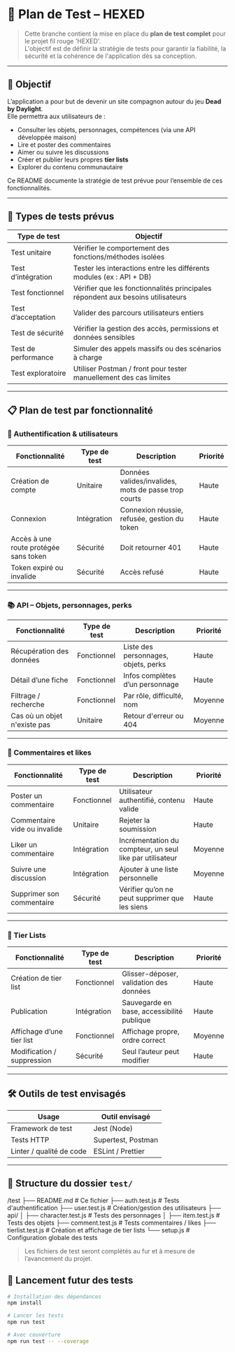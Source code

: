 # 🧪 Plan de Test – HEXED

> Cette branche contient la mise en place du **plan de test complet** pour le projet fil rouge 'HEXED'.  
> L'objectif est de définir la stratégie de tests pour garantir la fiabilité, la sécurité et la cohérence de l'application dès sa conception.

---

## 🎯 Objectif

L’application a pour but de devenir un site compagnon autour du jeu **Dead by Daylight**.  
Elle permettra aux utilisateurs de :

- Consulter les objets, personnages, compétences (via une API développée maison)
- Lire et poster des commentaires
- Aimer ou suivre les discussions
- Créer et publier leurs propres **tier lists**
- Explorer du contenu communautaire

Ce README documente la stratégie de test prévue pour l’ensemble de ces fonctionnalités.

---

## 🧱 Types de tests prévus

| Type de test        | Objectif                                                       |
|---------------------|----------------------------------------------------------------|
| Test unitaire       | Vérifier le comportement des fonctions/méthodes isolées       |
| Test d’intégration  | Tester les interactions entre les différents modules (ex : API + DB) |
| Test fonctionnel    | Vérifier que les fonctionnalités principales répondent aux besoins utilisateurs |
| Test d’acceptation  | Valider des parcours utilisateurs entiers                      |
| Test de sécurité    | Vérifier la gestion des accès, permissions et données sensibles |
| Test de performance | Simuler des appels massifs ou des scénarios à charge           |
| Test exploratoire   | Utiliser Postman / front pour tester manuellement des cas limites |

---

## 📋 Plan de test par fonctionnalité

### 🔐 Authentification & utilisateurs

| Fonctionnalité                         | Type de test       | Description                                                 | Priorité |
|---------------------------------------|--------------------|-------------------------------------------------------------|----------|
| Création de compte                    | Unitaire           | Données valides/invalides, mots de passe trop courts        | Haute    |
| Connexion                             | Intégration        | Connexion réussie, refusée, gestion du token                | Haute    |
| Accès à une route protégée sans token| Sécurité           | Doit retourner 401                                          | Haute    |
| Token expiré ou invalide              | Sécurité           | Accès refusé                                                | Haute    |

---

### 📚 API – Objets, personnages, perks

| Fonctionnalité              | Type de test     | Description                                              | Priorité |
|----------------------------|------------------|----------------------------------------------------------|----------|
| Récupération des données   | Fonctionnel      | Liste des personnages, objets, perks                     | Haute    |
| Détail d’une fiche         | Fonctionnel      | Infos complètes d’un personnage                          | Haute    |
| Filtrage / recherche       | Fonctionnel      | Par rôle, difficulté, nom                                | Moyenne  |
| Cas où un objet n'existe pas | Unitaire         | Retour d'erreur ou 404                                   | Moyenne  |

---

### 💬 Commentaires et likes

| Fonctionnalité              | Type de test     | Description                                               | Priorité |
|----------------------------|------------------|-----------------------------------------------------------|----------|
| Poster un commentaire      | Fonctionnel      | Utilisateur authentifié, contenu valide                   | Haute    |
| Commentaire vide ou invalide| Unitaire         | Rejeter la soumission                                     | Haute    |
| Liker un commentaire       | Intégration      | Incrémentation du compteur, un seul like par utilisateur  | Moyenne  |
| Suivre une discussion      | Intégration      | Ajouter à une liste personnelle                           | Moyenne  |
| Supprimer son commentaire  | Sécurité         | Vérifier qu’on ne peut supprimer que les siens           | Haute    |

---

### 🧩 Tier Lists

| Fonctionnalité                | Type de test     | Description                                              | Priorité |
|------------------------------|------------------|----------------------------------------------------------|----------|
| Création de tier list        | Fonctionnel      | Glisser-déposer, validation des données                  | Haute    |
| Publication                  | Intégration      | Sauvegarde en base, accessibilité publique               | Haute    |
| Affichage d’une tier list    | Fonctionnel      | Affichage propre, ordre correct                          | Moyenne  |
| Modification / suppression   | Sécurité         | Seul l’auteur peut modifier                              | Haute    |

---

## 🛠️ Outils de test envisagés

| Usage                     | Outil envisagé         |
|---------------------------|------------------------|
| Framework de test         | Jest (Node)            |
| Tests HTTP                | Supertest, Postman     |
| Linter / qualité de code  | ESLint / Prettier      |

---

## 📁 Structure du dossier `test/`

/test
├── README.md # Ce fichier
├── auth.test.js # Tests d'authentification
├── user.test.js # Création/gestion des utilisateurs
├── api/
│ ├── character.test.js # Tests des personnages
│ ├── item.test.js # Tests des objets
├── comment.test.js # Tests commentaires / likes
├── tierlist.test.js # Création et affichage de tier lists
└── setup.js # Configuration globale des tests

> Les fichiers de test seront complétés au fur et à mesure de l’avancement du projet.

## 🧪 Lancement futur des tests

```bash
# Installation des dépendances
npm install

# Lancer les tests
npm run test

# Avec couverture
npm run test -- --coverage
